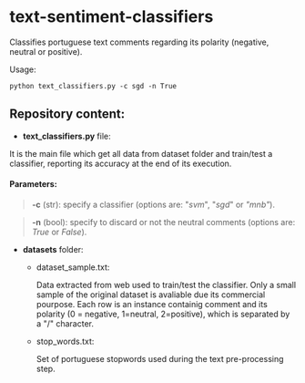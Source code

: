 # text-sentiment-classifiers
Classifies portuguese text comments regarding its polarity (negative, neutral or positive).


Usage:

    python text_classifiers.py -c sgd -n True

## Repository content:
* **text_classifiers.py** file:

It is the main file which get all data from dataset folder and train/test a classifier, reporting its accuracy at the end of its execution.

#### Parameters:

  > **-c** (str): specify a classifier (options are: "_svm_", "_sgd_" or _"mnb"_).

  > **-n** (bool): specify to discard or not the neutral comments (options are: _True_ or _False_).


* **datasets** folder:

  - dataset_sample.txt:

    Data extracted from web used to train/test the classifier. Only a small sample of the original dataset is avaliable due its commercial pourpose.
    Each row is an instance containig comment and its polarity (0 = negative, 1=neutral, 2=positive), which is separated by a "/" character.

  - stop_words.txt:
  
    Set of portuguese stopwords used during the text pre-processing step.




